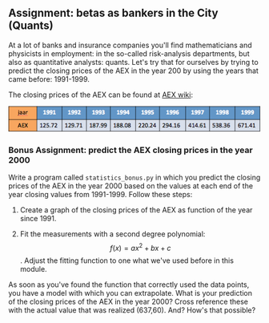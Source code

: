 ## Assignment: betas as bankers in the City (Quants)

At a lot of banks and insurance companies you'll find mathematicians and physicists in employment: in the so-called risk-analysis departments, but also as quantitative analysts: quants. Let's try that for ourselves by trying to predict the closing prices of the AEX in the year 200 by using the years that came before: 1991-1999.

The closing prices of the AEX can be found at [AEX wiki](https://en.wikipedia.org/wiki/AEX_index):

![](AEXeindstandTabel.png)

### Bonus Assignment: predict the AEX closing prices in the year 2000 

Write a program called `statistics_bonus.py` in which you predict the closing prices of the AEX in the year 2000 based on the values at each end of the year closing values from 1991-1999. Follow these steps:

   1. Create a graph of the closing prices of the AEX as function of the year since 1991.

   2. Fit the measurements with a second degree polynomial: $$f(x)=ax^2+bx+c$$. 
      Adjust the fitting function to one what we've used before in this module.

As soon as you've found the function that correctly used the data points, you have a model with which you can extrapolate. What is your prediction of the closing prices of the AEX in the year 2000? Cross reference these with the actual value that was realized (637,60). And? How's that possible?
    
    
	